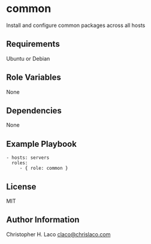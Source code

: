 common
======

Install and configure common packages across all hosts

Requirements
------------

Ubuntu or Debian

Role Variables
--------------

None

Dependencies
------------

None

Example Playbook
----------------

    - hosts: servers
      roles:
         - { role: common }

License
-------

MIT

Author Information
------------------

Christopher H. Laco <claco@chrislaco.com>
